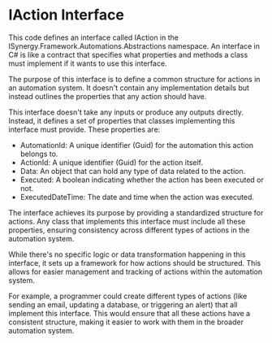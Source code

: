 # IAction Interface

This code defines an interface called IAction in the ISynergy.Framework.Automations.Abstractions namespace. An interface in C# is like a contract that specifies what properties and methods a class must implement if it wants to use this interface.

The purpose of this interface is to define a common structure for actions in an automation system. It doesn't contain any implementation details but instead outlines the properties that any action should have.

This interface doesn't take any inputs or produce any outputs directly. Instead, it defines a set of properties that classes implementing this interface must provide. These properties are:

- AutomationId: A unique identifier (Guid) for the automation this action belongs to.
- ActionId: A unique identifier (Guid) for the action itself.
- Data: An object that can hold any type of data related to the action.
- Executed: A boolean indicating whether the action has been executed or not.
- ExecutedDateTime: The date and time when the action was executed.

The interface achieves its purpose by providing a standardized structure for actions. Any class that implements this interface must include all these properties, ensuring consistency across different types of actions in the automation system.

While there's no specific logic or data transformation happening in this interface, it sets up a framework for how actions should be structured. This allows for easier management and tracking of actions within the automation system.

For example, a programmer could create different types of actions (like sending an email, updating a database, or triggering an alert) that all implement this interface. This would ensure that all these actions have a consistent structure, making it easier to work with them in the broader automation system.